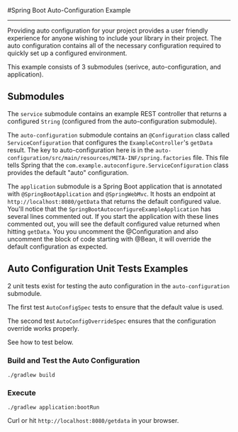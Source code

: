
#Spring Boot Auto-Configuration Example

---
Providing auto configuration for your project provides a user friendly experience for anyone wishing to include your library in their project.  The auto configuration contains all of the necessary configuration required to quickly set up a configured environment.

This example consists of 3 submodules (serivce, auto-configuration, and application).

## Submodules 

The `service` submodule contains an example REST controller that returns a configured `String` (configured from the auto-configuration submodule).

The `auto-configuration` submodule contains an `@Configuration` class called `ServiceConfiguration` that configures the `ExampleController`'s `getData` result.  The key to auto-configuration here is in the `auto-configuration/src/main/resources/META-INF/spring.factories` file.  This file tells Spring that the `com.example.autoconfigure.ServiceConfiguration` class provides the default "auto" configuration.

The `application` submodule is a Spring Boot application that is annotated with `@SpringBootApplication` and `@SpringWebMvc`.  It hosts an endpoint at `http://localhost:8080/getData` that returns the default configured value.  You'll notice that the `SpringBootAutoconfigureExampleApplication` has several lines commented out.  If you start the application with these lines commented out, you will see the default configured value returned when hitting `getData`.  You you uncomment the @Configuration and also uncomment the block of code starting with @Bean, it will override the default configuration as expected.

## Auto Configuration Unit Tests Examples

2 unit tests exist for testing the auto configuration in the `auto-configuration` submodule.

The first test `AutoConfigSpec` tests to ensure that the default value is used.

The second test `AutoConfigOverrideSpec` ensures that the configuration override works properly.

See how to test below.

### Build and Test the Auto Configuration

    ./gradlew build

### Execute

	./gradlew application:bootRun


Curl or hit `http://localhost:8080/getdata` in your browser.
